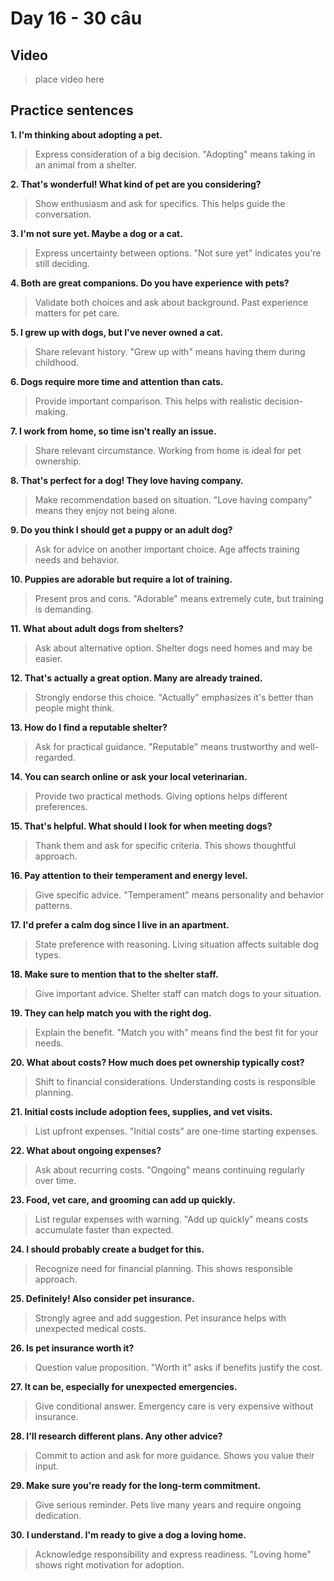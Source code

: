 # Day 16 - 30 câu

## Video
> place video here

## Practice sentences

**1. I'm thinking about adopting a pet.**
> Express consideration of a big decision. "Adopting" means taking in an animal from a shelter.

**2. That's wonderful! What kind of pet are you considering?**
> Show enthusiasm and ask for specifics. This helps guide the conversation.

**3. I'm not sure yet. Maybe a dog or a cat.**
> Express uncertainty between options. "Not sure yet" indicates you're still deciding.

**4. Both are great companions. Do you have experience with pets?**
> Validate both choices and ask about background. Past experience matters for pet care.

**5. I grew up with dogs, but I've never owned a cat.**
> Share relevant history. "Grew up with" means having them during childhood.

**6. Dogs require more time and attention than cats.**
> Provide important comparison. This helps with realistic decision-making.

**7. I work from home, so time isn't really an issue.**
> Share relevant circumstance. Working from home is ideal for pet ownership.

**8. That's perfect for a dog! They love having company.**
> Make recommendation based on situation. "Love having company" means they enjoy not being alone.

**9. Do you think I should get a puppy or an adult dog?**
> Ask for advice on another important choice. Age affects training needs and behavior.

**10. Puppies are adorable but require a lot of training.**
> Present pros and cons. "Adorable" means extremely cute, but training is demanding.

**11. What about adult dogs from shelters?**
> Ask about alternative option. Shelter dogs need homes and may be easier.

**12. That's actually a great option. Many are already trained.**
> Strongly endorse this choice. "Actually" emphasizes it's better than people might think.

**13. How do I find a reputable shelter?**
> Ask for practical guidance. "Reputable" means trustworthy and well-regarded.

**14. You can search online or ask your local veterinarian.**
> Provide two practical methods. Giving options helps different preferences.

**15. That's helpful. What should I look for when meeting dogs?**
> Thank them and ask for specific criteria. This shows thoughtful approach.

**16. Pay attention to their temperament and energy level.**
> Give specific advice. "Temperament" means personality and behavior patterns.

**17. I'd prefer a calm dog since I live in an apartment.**
> State preference with reasoning. Living situation affects suitable dog types.

**18. Make sure to mention that to the shelter staff.**
> Give important advice. Shelter staff can match dogs to your situation.

**19. They can help match you with the right dog.**
> Explain the benefit. "Match you with" means find the best fit for your needs.

**20. What about costs? How much does pet ownership typically cost?**
> Shift to financial considerations. Understanding costs is responsible planning.

**21. Initial costs include adoption fees, supplies, and vet visits.**
> List upfront expenses. "Initial costs" are one-time starting expenses.

**22. What about ongoing expenses?**
> Ask about recurring costs. "Ongoing" means continuing regularly over time.

**23. Food, vet care, and grooming can add up quickly.**
> List regular expenses with warning. "Add up quickly" means costs accumulate faster than expected.

**24. I should probably create a budget for this.**
> Recognize need for financial planning. This shows responsible approach.

**25. Definitely! Also consider pet insurance.**
> Strongly agree and add suggestion. Pet insurance helps with unexpected medical costs.

**26. Is pet insurance worth it?**
> Question value proposition. "Worth it" asks if benefits justify the cost.

**27. It can be, especially for unexpected emergencies.**
> Give conditional answer. Emergency care is very expensive without insurance.

**28. I'll research different plans. Any other advice?**
> Commit to action and ask for more guidance. Shows you value their input.

**29. Make sure you're ready for the long-term commitment.**
> Give serious reminder. Pets live many years and require ongoing dedication.

**30. I understand. I'm ready to give a dog a loving home.**
> Acknowledge responsibility and express readiness. "Loving home" shows right motivation for adoption.

